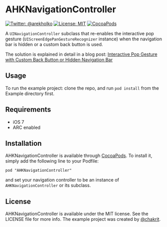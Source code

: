 # AHKNavigationController
[![Twitter: @arekholko](https://img.shields.io/badge/contact-@arekholko-red.svg?style=flat)](https://twitter.com/arekholko)
[![License: MIT](https://img.shields.io/badge/license-MIT-red.svg?style=flat)](https://github.com/fastred/AHKNavigationController/blob/master/LICENSE)
[![CocoaPods](https://img.shields.io/cocoapods/v/AHKNavigationController.svg?style=flat)](https://github.com/fastred/AHKNavigationController)


A `UINavigationController` subclass that re-enables the interactive pop gesture (`UIScreenEdgePanGestureRecognizer` instance) when the navigation bar is hidden or a custom back button is used.

The solution is explained in detail in a blog post:
[Interactive Pop Gesture with Custom Back Button or Hidden Navigation Bar][0]

## Usage

To run the example project: clone the repo, and run `pod install` from the Example directory first.

## Requirements

 * iOS 7
 * ARC enabled

## Installation

AHKNavigationController is available through [CocoaPods](http://cocoapods.org). To install
it, simply add the following line to your Podfile:

    pod "AHKNavigationController"

and set your navigation controller to be an instance of `AHKNavigationController` or its subclass.

## License

AHKNavigationController is available under the MIT license. See the LICENSE file for more info. The example project was created by [@chakrit](https://github.com/chakrit).


[0]: http://holko.pl/ios/2014/04/06/interactive-pop-gesture/
